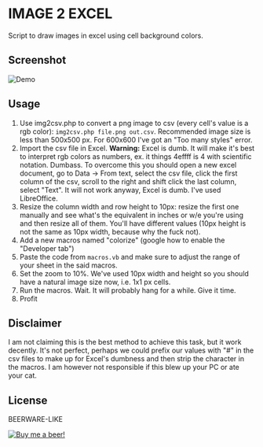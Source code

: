 # IMAGE 2 EXCEL

Script to draw images in excel using cell background colors.

## Screenshot

![Demo](../../blob/master/demo.png?raw=true)

## Usage

1. Use img2csv.php to convert a png image to csv (every cell's value is a rgb color): `img2csv.php file.png out.csv`. Recommended image size is less than 500x500 px. For 600x600 I've got an "Too many styles" error.
2. Import the csv file in Excel.
   **Warning:** Excel is dumb. It will make it's best to interpret rgb colors as numbers, ex. it things 4effff is 4 with scientific notation. Dumbass. To overcome this you should open a new excel document, go to Data -> From text, select the csv file, click the first column of the csv, scroll to the right and shift click the last column, select "Text". It will not work anyway, Excel is dumb. I've used LibreOffice.
3. Resize the column width and row height to 10px: resize the first one manually and see what's the equivalent in inches or w/e you're using and then resize all of them. You'll have different values (10px height is not the same as 10px width, because why the fuck not).
4. Add a new macros named "colorize" (google how to enable the "Developer tab")
5. Paste the code from `macros.vb` and make sure to adjust the range of your sheet in the said macros.
6. Set the zoom to 10%. We've used 10px width and height so you should have a natural image size now, i.e. 1x1 px cells.
7. Run the macros. Wait. It will probably hang for a while. Give it time.
8. Profit

## Disclaimer

I am not claiming this is the best method to achieve this task, but it work decently. It's not perfect, perhaps we could prefix our values with "#" in the csv files to make up for Excel's dumbness and then strip the character in the macros. I am however not responsible if this blew up your PC or ate your cat.

## License

BEERWARE-LIKE

<a href="http://beer.tux.ro" target="_blank" title="Buy me a beer!"><img src="../../blob/master/beer.jpg?raw=true" alt="Buy me a beer!"></a>

